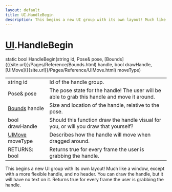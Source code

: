 ```yaml
---
layout: default
title: UI.HandleBegin
description: This begins a new UI group with its own layout! Much like a window, except with a more flexible handle, and no header. You can draw the handle, but it will have no text on it. Returns true for every frame the user is grabbing the handle.
---
```

# [UI]({{site.url}}/Pages/Reference/UI.html).HandleBegin

<div class='signature' markdown='1'>
static bool HandleBegin(string id, Pose& pose, [Bounds]({{site.url}}/Pages/Reference/Bounds.html) handle, bool drawHandle, [UIMove]({{site.url}}/Pages/Reference/UIMove.html) moveType)
</div>

|  |  |
|--|--|
|string id|Id of the handle group.|
|Pose& pose|The pose state for the handle! The user will              be able to grab this handle and move it around.|
|[Bounds]({{site.url}}/Pages/Reference/Bounds.html) handle|Size and location of the handle, relative to              the pose.|
|bool drawHandle|Should this function draw the handle              visual for you, or will you draw that yourself?|
|[UIMove]({{site.url}}/Pages/Reference/UIMove.html) moveType|Describes how the handle will move when              dragged around.|
|RETURNS: bool|Returns true for every frame the user is grabbing the handle.|

This begins a new UI group with its own layout! Much
like a window, except with a more flexible handle, and no header.
You can draw the handle, but it will have no text on it. Returns
true for every frame the user is grabbing the handle.



